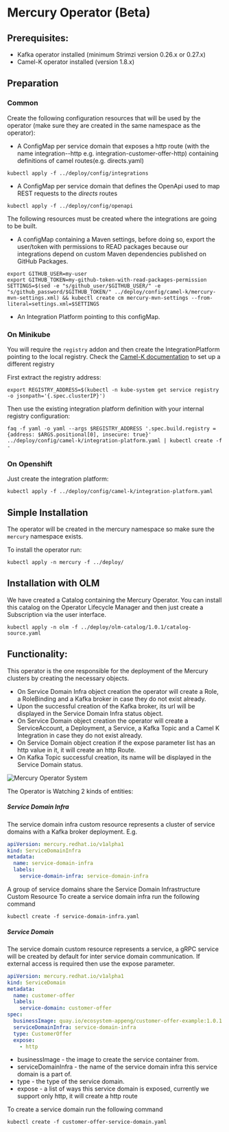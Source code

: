 # Mercury Operator (Beta)
## Prerequisites:

- Kafka operator installed (minimum Strimzi version 0.26.x or 0.27.x)
- Camel-K operator installed (version 1.8.x)

## Preparation

### Common

Create the following configuration resources that will be used by the operator (make sure
they are created in the same namespace as the operator):

- A ConfigMap per service domain that exposes a http route
  (with the name integration-<service-domain-name>-http e.g. integration-customer-offer-http)
  containing definitions of camel routes(e.g. directs.yaml)

```shell
kubectl apply -f ../deploy/config/integrations
```

- A ConfigMap per service domain that defines the OpenApi used to map REST requests to the
  _directs_ routes

```shell
kubectl apply -f ../deploy/config/openapi
```

The following resources must be created where the integrations are going to be built.

- A configMap containing a Maven settings, before doing so, export the user/token 
with permissions to READ packages because our integrations depend on custom Maven 
dependencies published on GitHub Packages.

```shell
export GITHUB_USER=my-user
export GITHUB_TOKEN=my-github-token-with-read-packages-permission
SETTINGS=$(sed -e "s/github_user/$GITHUB_USER/" -e "s/github_password/$GITHUB_TOKEN/" ../deploy/config/camel-k/mercury-mvn-settings.xml) && kubectl create cm mercury-mvn-settings --from-literal=settings.xml=$SETTINGS
```

- An Integration Platform pointing to this configMap.

### On Minikube

You will require the `registry` addon and then create the IntegrationPlatform
pointing to the local registry. Check the [Camel-K documentation](https://camel.apache.org/camel-k/1.8.x/installation/registry/registry.html)
to set up a different registry

First extract the registry address:

```shell
export REGISTRY_ADDRESS=$(kubectl -n kube-system get service registry -o jsonpath='{.spec.clusterIP}')
```
Then use the existing integration platform definition with your internal registry configuration:

```shell
faq -f yaml -o yaml --args $REGISTRY_ADDRESS '.spec.build.registry = {address: $ARGS.positional[0], insecure: true}' ../deploy/config/camel-k/integration-platform.yaml | kubectl create -f -
```

### On Openshift
Just create the integration platform:

```shell
kubectl apply -f ../deploy/config/camel-k/integration-platform.yaml
```

## Simple Installation

The operator will be created in the mercury namespace so make sure the `mercury` namespace exists.

To install the operator run:

```shell
kubectl apply -n mercury -f ../deploy/
```

## Installation with OLM

We have created a Catalog containing the Mercury Operator. You can install this catalog on the 
Operator Lifecycle Manager and then just create a Subscription via the user interface.

```shell
kubectl apply -n olm -f ../deploy/olm-catalog/1.0.1/catalog-source.yaml
```

## Functionality:
This operator is the one responsible for the deployment of the Mercury clusters by creating the necessary objects.
* On Service Domain Infra object creation the operator will create a Role, a RoleBinding and a Kafka broker in case they do not exist already.
* Upon the successful creation of the Kafka broker, its url will be displayed in the Service Domain Infra status object.
* On Service Domain object creation the operator will create a ServiceAccount, a Deployment, a Service, a Kafka Topic and a Camel K Integration in case they do not exist already.
* On Service Domain object creation if the expose parameter list has an http value in it, it will create an http Route.
* On Kafka Topic successful creation, its name will be displayed in the Service Domain status.

![Mercury Operator System](images/mercury-operator.png)

The Operator is Watching 2 kinds of entities:

##### Service Domain Infra
The service domain infra custom resource represents a cluster of service domains with a Kafka broker deployment.
E.g.
```yaml
apiVersion: mercury.redhat.io/v1alpha1
kind: ServiceDomainInfra
metadata:
  name: service-domain-infra
  labels:
    service-domain-infra: service-domain-infra
```

A group of service domains share the Service Domain Infrastructure Custom Resource
To create a service domain infra run the following command
```shell
kubectl create -f service-domain-infra.yaml
```

##### Service Domain
The service domain custom resource represents a service, a gRPC service will be created by default for inter service domain communication. 
If external access is required then use the expose parameter.
```yaml
apiVersion: mercury.redhat.io/v1alpha1
kind: ServiceDomain
metadata:
  name: customer-offer
  labels:
    service-domain: customer-offer
spec:
  businessImage: quay.io/ecosystem-appeng/customer-offer-example:1.0.1
  serviceDomainInfra: service-domain-infra
  type: CustomerOffer
  expose:
    - http
```
* businessImage - the image to create the service container from.
* serviceDomainInfra - the name of the service domain infra this service domain is a part of.
* type - the type of the service domain.
* expose - a list of ways this service domain is exposed, currently we support only http, it will create a http route 

To create a service domain run the following command
```shell
kubectl create -f customer-offer-service-domain.yaml
```
